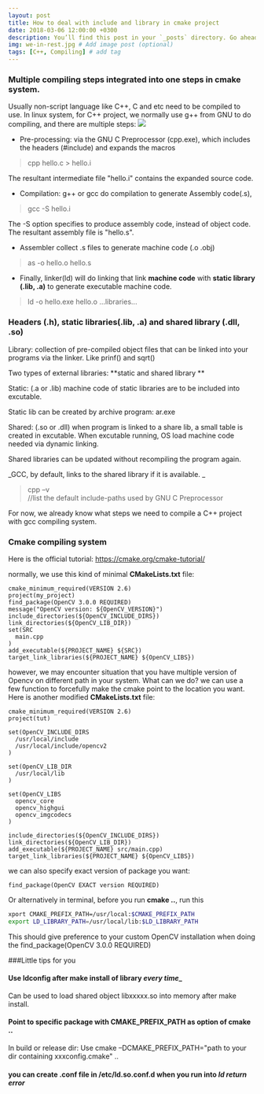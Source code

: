 ```yaml
---
layout: post
title: How to deal with include and library in cmake project
date: 2018-03-06 12:00:00 +0300
description: You’ll find this post in your `_posts` directory. Go ahead and edit it and re-build the site to see your changes. # Add post description (optional)
img: we-in-rest.jpg # Add image post (optional)
tags: [C++, Compiling] # add tag
---
```


### Multiple compiling steps integrated into one steps in cmake system.

Usually non-script language like C++, C and etc need to be compiled to use. In linux system, for C++ project, we normally use g++ from GNU to do compiling, and there are multiple steps:
![]({{site.baseurl}}/assets/img/GetImage.png)
* Pre-processing: via the GNU C Preprocessor (cpp.exe), which includes the headers (#include) and expands the macros 
> cpp hello.c > hello.i 

The resultant intermediate file "hello.i" contains the expanded source code. 
 
* Compilation: g++ or gcc do compilation to generate Assembly code(.s), 
> gcc -S hello.i

The -S option specifies to produce assembly code, instead of object code. The resultant assembly file is "hello.s".

* Assembler collect .s files to generate machine code (.o .obj)
 > as -o hello.o hello.s 
 
* Finally, linker(ld) will do linking that link **machine code** with **static library (.lib, .a)** to generate executable machine code.
> ld -o hello.exe hello.o ...libraries... 

### Headers (.h), static libraries(.lib, .a) and shared library (.dll, .so) 

Library: collection of pre-compiled object files that can be linked into your programs via the linker. Like prinf() and sqrt() 

Two types of external libraries: **static and shared library **

Static: (.a or .lib) machine code of static libraries are to be included into excutable. 

Static lib can be created by archive program: ar.exe 

Shared: (.so or .dll) when program is linked to a share lib, a small table is created in excutable. When excutable running, OS load machine code needed via dynamic linking.  

Shared libraries can be updated without recompiling the program again. 

_GCC, by default, links to the shared library if it is available. _

> cpp –v  
//list the default include-paths used by GNU C Preprocessor 

For now, we already know what steps we need to compile a C++ project with gcc compiling system.

### Cmake compiling system
Here is the official tutorial: https://cmake.org/cmake-tutorial/

normally, we use this kind of minimal **CMakeLists.txt** file:
```
cmake_minimum_required(VERSION 2.6)
project(my_project)
find_package(OpenCV 3.0.0 REQUIRED)
message("OpenCV version: ${OpenCV_VERSION}")
include_directories(${OpenCV_INCLUDE_DIRS})
link_directories(${OpenCV_LIB_DIR})
set(SRC
  main.cpp
)
add_executable(${PROJECT_NAME} ${SRC})
target_link_libraries(${PROJECT_NAME} ${OpenCV_LIBS})
```
however, we may encounter situation that you have multiple version of Opencv on different path in your system. What can we do?
we can use a few function to forcefully make the cmake point to the location you want.
Here is another modified **CMakeLists.txt** file:
```
cmake_minimum_required(VERSION 2.6)
project(tut)

set(OpenCV_INCLUDE_DIRS
  /usr/local/include
  /usr/local/include/opencv2
)

set(OpenCV_LIB_DIR
  /usr/local/lib
)

set(OpenCV_LIBS
  opencv_core
  opencv_highgui
  opencv_imgcodecs
)

include_directories(${OpenCV_INCLUDE_DIRS})
link_directories(${OpenCV_LIB_DIR})
add_executable(${PROJECT_NAME} src/main.cpp)
target_link_libraries(${PROJECT_NAME} ${OpenCV_LIBS})
```
we can also specify exact version of package you want:
```
find_package(OpenCV EXACT version REQUIRED)
```
Or alternatively in terminal, before you run **cmake ..**, run this
```bash
xport CMAKE_PREFIX_PATH=/usr/local:$CMAKE_PREFIX_PATH
export LD_LIBRARY_PATH=/usr/local/lib:$LD_LIBRARY_PATH
```
This should give preference to your custom OpenCV installation when doing the find_package(OpenCV 3.0.0 REQUIRED)


###Little tips for you
#### Use ldconfig after make install of library _every time__
Can be used to load shared object libxxxxx.so into memory after make install.
#### Point to specific package with CMAKE_PREFIX_PATH as option of cmake ..
In build or release dir: 
Use cmake –DCMAKE_PREFIX_PATH="path to your dir containing xxxconfig.cmake" .. 

#### you can create .conf file in /etc/ld.so.conf.d when you run into _ld return error_

